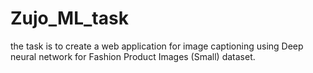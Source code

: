 # Zujo_ML_task
 the task is to create a web application for image captioning using Deep neural network for Fashion Product Images (Small) dataset.
